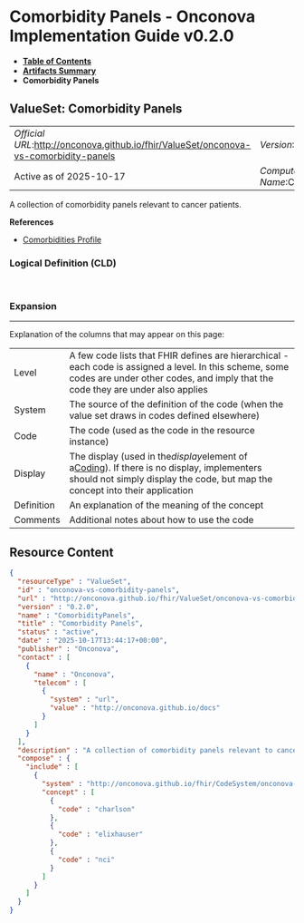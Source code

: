 # Comorbidity Panels - Onconova Implementation Guide v0.2.0

* [**Table of Contents**](toc.md)
* [**Artifacts Summary**](artifacts.md)
* **Comorbidity Panels**

## ValueSet: Comorbidity Panels 

| | |
| :--- | :--- |
| *Official URL*:http://onconova.github.io/fhir/ValueSet/onconova-vs-comorbidity-panels | *Version*:0.2.0 |
| Active as of 2025-10-17 | *Computable Name*:ComorbidityPanels |

 
A collection of comorbidity panels relevant to cancer patients. 

 **References** 

* [Comorbidities Profile](StructureDefinition-onconova-comorbidities.md)

### Logical Definition (CLD)

 

### Expansion

-------

 Explanation of the columns that may appear on this page: 

| | |
| :--- | :--- |
| Level | A few code lists that FHIR defines are hierarchical - each code is assigned a level. In this scheme, some codes are under other codes, and imply that the code they are under also applies |
| System | The source of the definition of the code (when the value set draws in codes defined elsewhere) |
| Code | The code (used as the code in the resource instance) |
| Display | The display (used in the*display*element of a[Coding](http://hl7.org/fhir/R4/datatypes.html#Coding)). If there is no display, implementers should not simply display the code, but map the concept into their application |
| Definition | An explanation of the meaning of the concept |
| Comments | Additional notes about how to use the code |



## Resource Content

```json
{
  "resourceType" : "ValueSet",
  "id" : "onconova-vs-comorbidity-panels",
  "url" : "http://onconova.github.io/fhir/ValueSet/onconova-vs-comorbidity-panels",
  "version" : "0.2.0",
  "name" : "ComorbidityPanels",
  "title" : "Comorbidity Panels",
  "status" : "active",
  "date" : "2025-10-17T13:44:17+00:00",
  "publisher" : "Onconova",
  "contact" : [
    {
      "name" : "Onconova",
      "telecom" : [
        {
          "system" : "url",
          "value" : "http://onconova.github.io/docs"
        }
      ]
    }
  ],
  "description" : "A collection of comorbidity panels relevant to cancer patients.",
  "compose" : {
    "include" : [
      {
        "system" : "http://onconova.github.io/fhir/CodeSystem/onconova-cs-comorbidity-panels",
        "concept" : [
          {
            "code" : "charlson"
          },
          {
            "code" : "elixhauser"
          },
          {
            "code" : "nci"
          }
        ]
      }
    ]
  }
}

```

